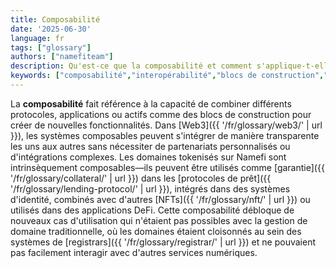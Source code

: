 ```yaml
---
title: Composabilité
date: '2025-06-30'
language: fr
tags: ["glossary"]
authors: ["namefiteam"]
description: Qu'est-ce que la composabilité et comment s'applique-t-elle aux domaines tokenisés ?
keywords: ["composabilité","interopérabilité","blocs de construction","DeFi","intégration Web3"]
---
```


La **composabilité** fait référence à la capacité de combiner différents protocoles, applications ou actifs comme des blocs de construction pour créer de nouvelles fonctionnalités. Dans [Web3]({{ '/fr/glossary/web3/' | url }}), les systèmes composables peuvent s'intégrer de manière transparente les uns aux autres sans nécessiter de partenariats personnalisés ou d'intégrations complexes. Les domaines tokenisés sur Namefi sont intrinsèquement composables—ils peuvent être utilisés comme [garantie]({{ '/fr/glossary/collateral/' | url }}) dans les [protocoles de prêt]({{ '/fr/glossary/lending-protocol/' | url }}), intégrés dans des systèmes d'identité, combinés avec d'autres [NFTs]({{ '/fr/glossary/nft/' | url }}) ou utilisés dans des applications DeFi. Cette composabilité débloque de nouveaux cas d'utilisation qui n'étaient pas possibles avec la gestion de domaine traditionnelle, où les domaines étaient cloisonnés au sein des systèmes de [registrars]({{ '/fr/glossary/registrar/' | url }}) et ne pouvaient pas facilement interagir avec d'autres services numériques.